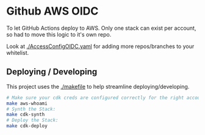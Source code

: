 
# Github AWS OIDC

To let GitHub Actions deploy to AWS. Only one stack can exist per account, so had to move this logic to it's own repo.

Look at [./AccessConfigOIDC.yaml](./AccessConfigOIDC.yaml) for adding more repos/branches to your whitelist.

## Deploying / Developing

This project uses the [./makefile](./makefile) to help streamline deploying/developing.

```bash
# Make sure your cdk creds are configured correctly for the right account:
make aws-whoami
# Synth the Stack:
make cdk-synth
# Deploy the Stack:
make cdk-deploy
```
